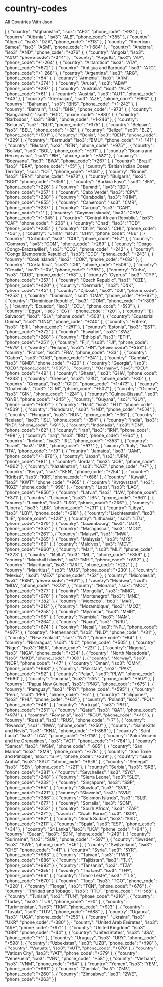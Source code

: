# country-codes
All Countries With Json

[
  { "country": "Afghanistan", "iso3": "AFG", "phone_code": "+93" },
  { "country": "Albania", "iso3": "ALB", "phone_code": "+355" },
  { "country": "Algeria", "iso3": "DZA", "phone_code": "+213" },
  { "country": "American Samoa", "iso3": "ASM", "phone_code": "+1-684" },
  { "country": "Andorra", "iso3": "AND", "phone_code": "+376" },
  { "country": "Angola", "iso3": "AGO", "phone_code": "+244" },
  { "country": "Anguilla", "iso3": "AIA", "phone_code": "+1-264" },
  { "country": "Antarctica", "iso3": "ATA", "phone_code": "+672" },
  { "country": "Antigua and Barbuda", "iso3": "ATG", "phone_code": "+1-268" },
  { "country": "Argentina", "iso3": "ARG", "phone_code": "+54" },
  { "country": "Armenia", "iso3": "ARM", "phone_code": "+374" },
  { "country": "Aruba", "iso3": "ABW", "phone_code": "+297" },
  { "country": "Australia", "iso3": "AUS", "phone_code": "+61" },
  { "country": "Austria", "iso3": "AUT", "phone_code": "+43" },
  { "country": "Azerbaijan", "iso3": "AZE", "phone_code": "+994" },
  { "country": "Bahamas", "iso3": "BHS", "phone_code": "+1-242" },
  { "country": "Bahrain", "iso3": "BHR", "phone_code": "+973" },
  { "country": "Bangladesh", "iso3": "BGD", "phone_code": "+880" },
  { "country": "Barbados", "iso3": "BRB", "phone_code": "+1-246" },
  { "country": "Belarus", "iso3": "BLR", "phone_code": "+375" },
  { "country": "Belgium", "iso3": "BEL", "phone_code": "+32" },
  { "country": "Belize", "iso3": "BLZ", "phone_code": "+501" },
  { "country": "Benin", "iso3": "BEN", "phone_code": "+229" },
  { "country": "Bermuda", "iso3": "BMU", "phone_code": "+1-441" },
  { "country": "Bhutan", "iso3": "BTN", "phone_code": "+975" },
  { "country": "Bolivia", "iso3": "BOL", "phone_code": "+591" },
  { "country": "Bosnia and Herzegovina", "iso3": "BIH", "phone_code": "+387" },
  { "country": "Botswana", "iso3": "BWA", "phone_code": "+267" },
  { "country": "Brazil", "iso3": "BRA", "phone_code": "+55" },
  { "country": "British Indian Ocean Territory", "iso3": "IOT", "phone_code": "+246" },
  { "country": "Brunei", "iso3": "BRN", "phone_code": "+673" },
  { "country": "Bulgaria", "iso3": "BGR", "phone_code": "+359" },
  { "country": "Burkina Faso", "iso3": "BFA", "phone_code": "+226" },
  { "country": "Burundi", "iso3": "BDI", "phone_code": "+257" },
  { "country": "Cabo Verde", "iso3": "CPV", "phone_code": "+238" },
  { "country": "Cambodia", "iso3": "KHM", "phone_code": "+855" },
  { "country": "Cameroon", "iso3": "CMR", "phone_code": "+237" },
  { "country": "Canada", "iso3": "CAN", "phone_code": "+1" },
  { "country": "Cayman Islands", "iso3": "CYM", "phone_code": "+1-345" },
  { "country": "Central African Republic", "iso3": "CAF", "phone_code": "+236" },
  { "country": "Chad", "iso3": "TCD", "phone_code": "+235" },
  { "country": "Chile", "iso3": "CHL", "phone_code": "+56" },
  { "country": "China", "iso3": "CHN", "phone_code": "+86" },
  { "country": "Colombia", "iso3": "COL", "phone_code": "+57" },
  { "country": "Comoros", "iso3": "COM", "phone_code": "+269" },
  { "country": "Congo (Congo-Brazzaville)", "iso3": "COG", "phone_code": "+242" },
  { "country": "Congo (Democratic Republic)", "iso3": "COD", "phone_code": "+243" },
  { "country": "Cook Islands", "iso3": "COK", "phone_code": "+682" },
  { "country": "Costa Rica", "iso3": "CRI", "phone_code": "+506" },
  { "country": "Croatia", "iso3": "HRV", "phone_code": "+385" },
  { "country": "Cuba", "iso3": "CUB", "phone_code": "+53" },
  { "country": "Cyprus", "iso3": "CYP", "phone_code": "+357" },
  { "country": "Czech Republic", "iso3": "CZE", "phone_code": "+420" },
  { "country": "Denmark", "iso3": "DNK", "phone_code": "+45" },
  { "country": "Djibouti", "iso3": "DJI", "phone_code": "+253" },
  { "country": "Dominica", "iso3": "DMA", "phone_code": "+1-767" },
  { "country": "Dominican Republic", "iso3": "DOM", "phone_code": "+1-809" },
  { "country": "Ecuador", "iso3": "ECU", "phone_code": "+593" },
  { "country": "Egypt", "iso3": "EGY", "phone_code": "+20" },
  { "country": "El Salvador", "iso3": "SLV", "phone_code": "+503" },
  { "country": "Equatorial Guinea", "iso3": "GNQ", "phone_code": "+240" },
  { "country": "Eritrea", "iso3": "ERI", "phone_code": "+291" },
  { "country": "Estonia", "iso3": "EST", "phone_code": "+372" },
  { "country": "Eswatini", "iso3": "SWZ", "phone_code": "+268" },
  { "country": "Ethiopia", "iso3": "ETH", "phone_code": "+251" },
  { "country": "Fiji", "iso3": "FJI", "phone_code": "+679" },
  { "country": "Finland", "iso3": "FIN", "phone_code": "+358" },
  { "country": "France", "iso3": "FRA", "phone_code": "+33" },
  { "country": "Gabon", "iso3": "GAB", "phone_code": "+241" },
  { "country": "Gambia", "iso3": "GMB", "phone_code": "+220" },
  { "country": "Georgia", "iso3": "GEO", "phone_code": "+995" },
  { "country": "Germany", "iso3": "DEU", "phone_code": "+49" },
  { "country": "Ghana", "iso3": "GHA", "phone_code": "+233" },
  { "country": "Greece", "iso3": "GRC", "phone_code": "+30" },
  { "country": "Grenada", "iso3": "GRD", "phone_code": "+1-473" },
  { "country": "Guatemala", "iso3": "GTM", "phone_code": "+502" },
  { "country": "Guinea", "iso3": "GIN", "phone_code": "+224" },
  { "country": "Guinea-Bissau", "iso3": "GNB", "phone_code": "+245" },
  { "country": "Guyana", "iso3": "GUY", "phone_code": "+592" },
  { "country": "Haiti", "iso3": "HTI", "phone_code": "+509" },
  { "country": "Honduras", "iso3": "HND", "phone_code": "+504" },
  { "country": "Hungary", "iso3": "HUN", "phone_code": "+36" },
  { "country": "Iceland", "iso3": "ISL", "phone_code": "+354" },
  { "country": "India", "iso3": "IND", "phone_code": "+91" },
  { "country": "Indonesia", "iso3": "IDN", "phone_code": "+62" },
  { "country": "Iran", "iso3": "IRN", "phone_code": "+98" },
  { "country": "Iraq", "iso3": "IRQ", "phone_code": "+964" },
  { "country": "Ireland", "iso3": "IRL", "phone_code": "+353" },
  { "country": "Israel", "iso3": "ISR", "phone_code": "+972" },
  { "country": "Italy", "iso3": "ITA", "phone_code": "+39" },
  { "country": "Jamaica", "iso3": "JAM", "phone_code": "+1-876" },
  { "country": "Japan", "iso3": "JPN", "phone_code": "+81" },
  { "country": "Jordan", "iso3": "JOR", "phone_code": "+962" },
  { "country": "Kazakhstan", "iso3": "KAZ", "phone_code": "+7" },
  { "country": "Kenya", "iso3": "KEN", "phone_code": "+254" },
  { "country": "Kiribati", "iso3": "KIR", "phone_code": "+686" },
  { "country": "Kuwait", "iso3": "KWT", "phone_code": "+965" },
  { "country": "Kyrgyzstan", "iso3": "KGZ", "phone_code": "+996" },
  { "country": "Laos", "iso3": "LAO", "phone_code": "+856" },
  { "country": "Latvia", "iso3": "LVA", "phone_code": "+371" },
  { "country": "Lebanon", "iso3": "LBN", "phone_code": "+961" },
  { "country": "Lesotho", "iso3": "LSO", "phone_code": "+266" },
  { "country": "Liberia", "iso3": "LBR", "phone_code": "+231" },
  { "country": "Libya", "iso3": "LBY", "phone_code": "+218" },
  { "country": "Liechtenstein", "iso3": "LIE", "phone_code": "+423" },
  { "country": "Lithuania", "iso3": "LTU", "phone_code": "+370" },
  { "country": "Luxembourg", "iso3": "LUX", "phone_code": "+352" },
  { "country": "Madagascar", "iso3": "MDG", "phone_code": "+261" },
  { "country": "Malawi", "iso3": "MWI", "phone_code": "+265" },
  { "country": "Malaysia", "iso3": "MYS", "phone_code": "+60" },
  { "country": "Maldives", "iso3": "MDV", "phone_code": "+960" },
  { "country": "Mali", "iso3": "MLI", "phone_code": "+223" },
  { "country": "Malta", "iso3": "MLT", "phone_code": "+356" },
  { "country": "Marshall Islands", "iso3": "MHL", "phone_code": "+692" },
  { "country": "Mauritania", "iso3": "MRT", "phone_code": "+222" },
  { "country": "Mauritius", "iso3": "MUS", "phone_code": "+230" },
  { "country": "Mexico", "iso3": "MEX", "phone_code": "+52" },
  { "country": "Micronesia", "iso3": "FSM", "phone_code": "+691" },
  { "country": "Moldova", "iso3": "MDA", "phone_code": "+373" },
  { "country": "Monaco", "iso3": "MCO", "phone_code": "+377" },
  { "country": "Mongolia", "iso3": "MNG", "phone_code": "+976" },
  { "country": "Montenegro", "iso3": "MNE", "phone_code": "+382" },
  { "country": "Morocco", "iso3": "MAR", "phone_code": "+212" },
  { "country": "Mozambique", "iso3": "MOZ", "phone_code": "+258" },
  { "country": "Myanmar", "iso3": "MMR", "phone_code": "+95" },
  { "country": "Namibia", "iso3": "NAM", "phone_code": "+264" },
  { "country": "Nauru", "iso3": "NRU", "phone_code": "+674" },
  { "country": "Nepal", "iso3": "NPL", "phone_code": "+977" },
  { "country": "Netherlands", "iso3": "NLD", "phone_code": "+31" },
  { "country": "New Zealand", "iso3": "NZL", "phone_code": "+64" },
  { "country": "Nicaragua", "iso3": "NIC", "phone_code": "+505" },
  { "country": "Niger", "iso3": "NER", "phone_code": "+227" },
  { "country": "Nigeria", "iso3": "NGA", "phone_code": "+234" },
  { "country": "North Macedonia", "iso3": "MKD", "phone_code": "+389" },
  { "country": "Norway", "iso3": "NOR", "phone_code": "+47" },
  { "country": "Oman", "iso3": "OMN", "phone_code": "+968" },
  { "country": "Pakistan", "iso3": "PAK", "phone_code": "+92" },
  { "country": "Palau", "iso3": "PLW", "phone_code": "+680" },
  { "country": "Panama", "iso3": "PAN", "phone_code": "+507" },
  { "country": "Papua New Guinea", "iso3": "PNG", "phone_code": "+675" },
  { "country": "Paraguay", "iso3": "PRY", "phone_code": "+595" },
  { "country": "Peru", "iso3": "PER", "phone_code": "+51" },
  { "country": "Philippines", "iso3": "PHL", "phone_code": "+63" },
  { "country": "Poland", "iso3": "POL", "phone_code": "+48" },
  { "country": "Portugal", "iso3": "PRT", "phone_code": "+351" },
  { "country": "Qatar", "iso3": "QAT", "phone_code": "+974" },
  { "country": "Romania", "iso3": "ROU", "phone_code": "+40" },
  { "country": "Russia", "iso3": "RUS", "phone_code": "+7" },
  { "country": "Rwanda", "iso3": "RWA", "phone_code": "+250" },
  { "country": "Saint Kitts and Nevis", "iso3": "KNA", "phone_code": "+1-869" },
  { "country": "Saint Lucia", "iso3": "LCA", "phone_code": "+1-758" },
  { "country": "Saint Vincent and the Grenadines", "iso3": "VCT", "phone_code": "+1-784" },
  { "country": "Samoa", "iso3": "WSM", "phone_code": "+685" },
  { "country": "San Marino", "iso3": "SMR", "phone_code": "+378" },
  { "country": "Sao Tome and Principe", "iso3": "STP", "phone_code": "+239" },
  { "country": "Saudi Arabia", "iso3": "SAU", "phone_code": "+966" },
  { "country": "Senegal", "iso3": "SEN", "phone_code": "+221" },
  { "country": "Serbia", "iso3": "SRB", "phone_code": "+381" },
  { "country": "Seychelles", "iso3": "SYC", "phone_code": "+248" },
  { "country": "Sierra Leone", "iso3": "SLE", "phone_code": "+232" },
  { "country": "Singapore", "iso3": "SGP", "phone_code": "+65" },
  { "country": "Slovakia", "iso3": "SVK", "phone_code": "+421" },
  { "country": "Slovenia", "iso3": "SVN", "phone_code": "+386" },
  { "country": "Solomon Islands", "iso3": "SLB", "phone_code": "+677" },
  { "country": "Somalia", "iso3": "SOM", "phone_code": "+252" },
  { "country": "South Africa", "iso3": "ZAF", "phone_code": "+27" },
  { "country": "South Korea", "iso3": "KOR", "phone_code": "+82" },
  { "country": "South Sudan", "iso3": "SSD", "phone_code": "+211" },
  { "country": "Spain", "iso3": "ESP", "phone_code": "+34" },
  { "country": "Sri Lanka", "iso3": "LKA", "phone_code": "+94" },
  { "country": "Sudan", "iso3": "SDN", "phone_code": "+249" },
  { "country": "Suriname", "iso3": "SUR", "phone_code": "+597" },
  { "country": "Sweden", "iso3": "SWE", "phone_code": "+46" },
  { "country": "Switzerland", "iso3": "CHE", "phone_code": "+41" },
  { "country": "Syria", "iso3": "SYR", "phone_code": "+963" },
  { "country": "Taiwan", "iso3": "TWN", "phone_code": "+886" },
  { "country": "Tajikistan", "iso3": "TJK", "phone_code": "+992" },
  { "country": "Tanzania", "iso3": "TZA", "phone_code": "+255" },
  { "country": "Thailand", "iso3": "THA", "phone_code": "+66" },
  { "country": "Timor-Leste", "iso3": "TLS", "phone_code": "+670" },
  { "country": "Togo", "iso3": "TGO", "phone_code": "+228" },
  { "country": "Tonga", "iso3": "TON", "phone_code": "+676" },
  { "country": "Trinidad and Tobago", "iso3": "TTO", "phone_code": "+1-868" },
  { "country": "Tunisia", "iso3": "TUN", "phone_code": "+216" },
  { "country": "Turkey", "iso3": "TUR", "phone_code": "+90" },
  { "country": "Turkmenistan", "iso3": "TKM", "phone_code": "+993" },
  { "country": "Tuvalu", "iso3": "TUV", "phone_code": "+688" },
  { "country": "Uganda", "iso3": "UGA", "phone_code": "+256" },
  { "country": "Ukraine", "iso3": "UKR", "phone_code": "+380" },
  { "country": "United Arab Emirates", "iso3": "ARE", "phone_code": "+971" },
  { "country": "United Kingdom", "iso3": "GBR", "phone_code": "+44" },
  { "country": "United States", "iso3": "USA", "phone_code": "+1" },
  { "country": "Uruguay", "iso3": "URY", "phone_code": "+598" },
  { "country": "Uzbekistan", "iso3": "UZB", "phone_code": "+998" },
  { "country": "Vanuatu", "iso3": "VUT", "phone_code": "+678" },
  { "country": "Vatican City", "iso3": "VAT", "phone_code": "+379" },
  { "country": "Venezuela", "iso3": "VEN", "phone_code": "+58" },
  { "country": "Vietnam", "iso3": "VNM", "phone_code": "+84" },
  { "country": "Yemen", "iso3": "YEM", "phone_code": "+967" },
  { "country": "Zambia", "iso3": "ZMB", "phone_code": "+260" },
  { "country": "Zimbabwe", "iso3": "ZWE", "phone_code": "+263" }
]
